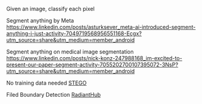 Given an image, classify each pixel

Segment anything by Meta
https://www.linkedin.com/posts/asturksever_meta-ai-introduced-segment-anything-i-just-activity-7049719568956551168-Ecgx?utm_source=share&utm_medium=member_android

Segment anything on medical image segmentation
https://www.linkedin.com/posts/nick-konz-247988168_im-excited-to-present-our-paper-segment-activity-7055202700107395072-3NsP?utm_source=share&utm_medium=member_android

No training data needed [STEGO](https://www.youtube.com/watch?v=58uhMDO7dTQ)

Filed Boundary Detection [RadiantHub](https://www.linkedin.com/posts/radiant-mlhub_machinelearning-models-activity-7047212001328062465-sin_?utm_source=share&utm_medium=member_desktop)